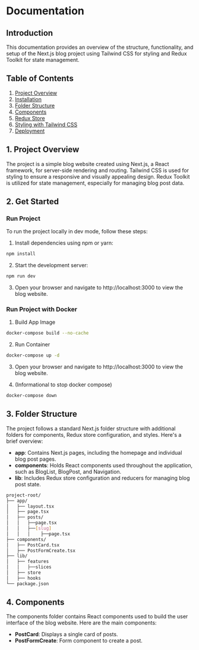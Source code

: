 # Documentation

## Introduction

This documentation provides an overview of the structure, functionality, and setup of the Next.js blog project using Tailwind CSS for styling and Redux Toolkit for state management.

## Table of Contents

1. [Project Overview](#project-overview)
2. [Installation](#installation)
3. [Folder Structure](#folder-structure)
4. [Components](#components)
5. [Redux Store](#redux-store)
6. [Styling with Tailwind CSS](#styling-with-tailwind-css)
7. [Deployment](#deployment)

## 1. Project Overview

The project is a simple blog website created using Next.js, a React framework, for server-side rendering and routing. Tailwind CSS is used for styling to ensure a responsive and visually appealing design. Redux Toolkit is utilized for state management, especially for managing blog post data.

## 2. Get Started

### Run Project
To run the project locally in dev mode, follow these steps:

1. Install dependencies using npm or yarn:

```bash
npm install
```

2. Start the development server:

```bash
npm run dev
```

3. Open your browser and navigate to http://localhost:3000 to view the blog website.

### Run Project with Docker

1. Build App Image

```bash
docker-compose build --no-cache
```

2. Run Container

```bash
docker-compose up -d
```

3. Open your browser and navigate to http://localhost:3000 to view the blog website.

4. (Informational to stop docker compose)

```bash
docker-compose down
```


## 3. Folder Structure

The project follows a standard Next.js folder structure with additional folders for components, Redux store configuration, and styles. Here's a brief overview:

- **app**: Contains Next.js pages, including the homepage and individual blog post pages.
- **components**: Holds React components used throughout the application, such as BlogList, BlogPost, and Navigation.
- **lib**: Includes Redux store configuration and reducers for managing blog post state.

```bash
project-root/
├── app/
│   ├── layout.tsx
│   ├── page.tsx
│   ├── posts/
│   │   ├──page.tsx
│   │   ├──[slug]
│   │   │    ├──page.tsx
├── components/
│   ├── PostCard.tsx
│   ├── PostFormCreate.tsx
├── lib/
│   ├── features
│   │   ├──slices
│   ├── store
│   ├── hooks
└── package.json
```

## 4. Components

The components folder contains React components used to build the user interface of the blog website. Here are the main components:

- **PostCard**: Displays a single card of posts.
- **PostFormCreate**: Form component to create a post.